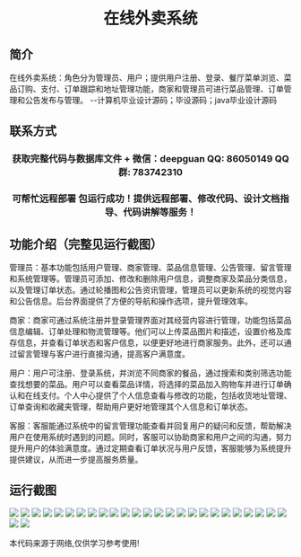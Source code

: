 <p><h1 align="center">在线外卖系统</h1></p>

## 简介
在线外卖系统：角色分为管理员、用户；提供用户注册、登录、餐厅菜单浏览、菜品订购、支付、订单跟踪和地址管理功能，商家和管理员可进行菜品管理、订单管理和公告发布与管理。    --计算机毕业设计源码；毕设源码；java毕业设计源码


## 联系方式
<p><h3 align="center">获取完整代码与数据库文件 + 微信：deepguan QQ: 86050149 QQ群: 783742310</h3></p>
<p><h3 align="center">可帮忙远程部署 包运行成功！提供远程部署、修改代码、设计文档指导、代码讲解等服务！</h3></p>

## 功能介绍（完整见运行截图）
管理员：基本功能包括用户管理、商家管理、菜品信息管理、公告管理、留言管理和系统管理等。管理员可添加、修改和删除用户信息，调整商家及菜品分类信息，以及管理订单状态。通过轮播图和公告资讯管理，管理员可以更新系统的视觉内容和公告信息。后台界面提供了方便的导航和操作选项，提升管理效率。

商家：商家可通过系统注册并登录管理界面对其经营内容进行管理，功能包括菜品信息编辑、订单处理和物流管理等。他们可以上传菜品图片和描述，设置价格及库存信息，并查看订单状态和客户信息，以便更好地进行商家服务。此外，还可以通过留言管理与客户进行直接沟通，提高客户满意度。

用户：用户可注册、登录系统，并浏览不同商家的餐品，通过搜索和类别筛选功能查找想要的菜品。用户可以查看菜品详情，将选择的菜品加入购物车并进行订单确认和在线支付。个人中心提供了个人信息查看与修改的功能，包括收货地址管理、订单查询和收藏夹管理，帮助用户更好地管理其个人信息和订单状态。

客服：客服能通过系统中的留言管理功能查看并回复用户的疑问和反馈，帮助解决用户在使用系统时遇到的问题。同时，客服可以协助商家和用户之间的沟通，努力提升用户的体验满意度。通过定期查看订单状况与用户反馈，客服能够为系统提升提供建议，从而进一步提高服务质量。


## 运行截图
![](https://bs-1329754181.cos.ap-shanghai.myqcloud.com/spring/OnlineTakeoutSystem/img/001.jpg)
![](https://bs-1329754181.cos.ap-shanghai.myqcloud.com/spring/OnlineTakeoutSystem/img/002.jpg)
![](https://bs-1329754181.cos.ap-shanghai.myqcloud.com/spring/OnlineTakeoutSystem/img/003.jpg)
![](https://bs-1329754181.cos.ap-shanghai.myqcloud.com/spring/OnlineTakeoutSystem/img/004.jpg)
![](https://bs-1329754181.cos.ap-shanghai.myqcloud.com/spring/OnlineTakeoutSystem/img/005.jpg)
![](https://bs-1329754181.cos.ap-shanghai.myqcloud.com/spring/OnlineTakeoutSystem/img/006.jpg)
![](https://bs-1329754181.cos.ap-shanghai.myqcloud.com/spring/OnlineTakeoutSystem/img/007.jpg)
![](https://bs-1329754181.cos.ap-shanghai.myqcloud.com/spring/OnlineTakeoutSystem/img/008.jpg)
![](https://bs-1329754181.cos.ap-shanghai.myqcloud.com/spring/OnlineTakeoutSystem/img/009.jpg)
![](https://bs-1329754181.cos.ap-shanghai.myqcloud.com/spring/OnlineTakeoutSystem/img/010.jpg)
![](https://bs-1329754181.cos.ap-shanghai.myqcloud.com/spring/OnlineTakeoutSystem/img/011.jpg)
![](https://bs-1329754181.cos.ap-shanghai.myqcloud.com/spring/OnlineTakeoutSystem/img/012.jpg)
![](https://bs-1329754181.cos.ap-shanghai.myqcloud.com/spring/OnlineTakeoutSystem/img/013.jpg)
![](https://bs-1329754181.cos.ap-shanghai.myqcloud.com/spring/OnlineTakeoutSystem/img/014.jpg)
![](https://bs-1329754181.cos.ap-shanghai.myqcloud.com/spring/OnlineTakeoutSystem/img/015.jpg)
![](https://bs-1329754181.cos.ap-shanghai.myqcloud.com/spring/OnlineTakeoutSystem/img/016.jpg)
![](https://bs-1329754181.cos.ap-shanghai.myqcloud.com/spring/OnlineTakeoutSystem/img/017.jpg)
![](https://bs-1329754181.cos.ap-shanghai.myqcloud.com/spring/OnlineTakeoutSystem/img/018.jpg)
![](https://bs-1329754181.cos.ap-shanghai.myqcloud.com/spring/OnlineTakeoutSystem/img/019.jpg)
![](https://bs-1329754181.cos.ap-shanghai.myqcloud.com/spring/OnlineTakeoutSystem/img/020.jpg)
![](https://bs-1329754181.cos.ap-shanghai.myqcloud.com/spring/OnlineTakeoutSystem/img/021.jpg)
![](https://bs-1329754181.cos.ap-shanghai.myqcloud.com/spring/OnlineTakeoutSystem/img/022.jpg)
![](https://bs-1329754181.cos.ap-shanghai.myqcloud.com/spring/OnlineTakeoutSystem/img/023.jpg)
![](https://bs-1329754181.cos.ap-shanghai.myqcloud.com/spring/OnlineTakeoutSystem/img/024.jpg)
![](https://bs-1329754181.cos.ap-shanghai.myqcloud.com/spring/OnlineTakeoutSystem/img/025.jpg)
![](https://bs-1329754181.cos.ap-shanghai.myqcloud.com/spring/OnlineTakeoutSystem/img/026.jpg)
![](https://bs-1329754181.cos.ap-shanghai.myqcloud.com/spring/OnlineTakeoutSystem/img/027.jpg)

<p>本代码来源于网络,仅供学习参考使用!</p>
